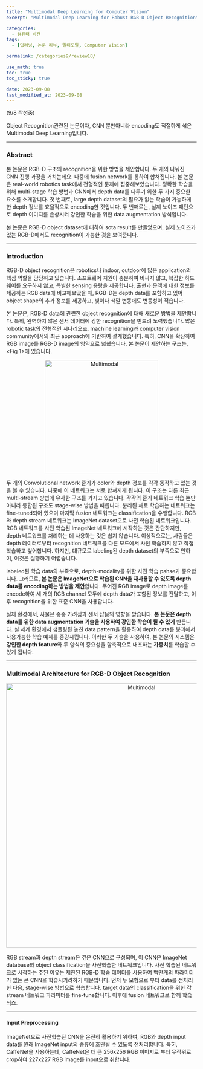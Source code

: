 ```yaml
---
title: "Multimodal Deep Learning for Computer Vision"
excerpt: "Multimodal Deep Learning for Robust RGB-D Object Recognition"

categories:
  - 컴퓨터 비전
tags:
  - [딥러닝, 논문 리뷰, 멀티모달, Computer Vision]

permalink: /categories9/review18/

use_math: true
toc: true
toc_sticky: true

date: 2023-09-08
last_modified_at: 2023-09-08
---
```


(9/8 작성중)

Object Recognition관련된 논문이자, CNN 뿐만아니라 encoding도 적절하게 섞은 Multimodal Deep Learning입니다. 

---

### Abstract

본 논문은 RGB-D 구조의 recognition을 위한 방법을 제안합니다. 두 개의 나눠진 CNN 진행 과정을 거치는데요. 나중에 fusion network를 통하여 합쳐집니다. 본 논문은 real-world robotics task에서 전형적인 문제에 집중해보았습니다. 정확한 학습을 위해 multi-stage 학습 방법과 CNN에서 depth data를 다루기 위한 두 가지 중요한 요소를 소개합니다. 첫 번째로, large depth dataset의 필요가 없는 학습이 가능하게 한 depth 정보를 효율적으로 encoding한 것입니다. 두 번째로는, 실제 노이즈 패턴으로 depth 이미지를 손상시켜 강인한 학습을 위한 data augmentation 방식입니다. 

본 논문은 RGB-D object dataset에 대하여 sota result를 만들었으며, 실제 노이즈가 있는 RGB-D에서도 recognition이 가능한 것을 보여줍니다. 

---

### Introduction

RGB-D object recognition은 robotics나 indoor, outdoor에 많은 application의 핵심 역할을 담당하고 있습니다. 소프트웨어 지원이 충분하여 비싸지 않고, 복잡한 하드웨어를 요구하지 않고, 특별한 sensing 용량을 제공합니다. 출현과 문맥에 대한 정보를 제공하는 RGB data에 비교해보았을 때, RGB-D는 depth data를 포함하고 있어 object shape의 추가 정보를 제공하고, 빛이나 색깔 변동에도 변동성이 적습니다. 

본 논문은, RGB-D data에 관련한 object recognition에 대해 새로운 방법을 제안합니다. 특히, 완벽하지 않은 센서 데이터에 강한 recognition을 만드려 노력했습니다. 많은 robotic task의 전형적인 시나리오죠. machine learning과 computer vision community에서의 최근 approach에 기반하여 설계했습니다. 특히, CNN을 확장하여 RGB image를 RGB-D image의 영역으로 넓혔습니다. 본 논문이 제안하는 구조는, <Fig 1>에 있습니다. 

<p align="center"><img src="../../assets/images/091101.png" width="300px" height="300px" title="Multimodal" alt="Multimodal" ><img></p>

두 개의 Convolutional network 줄기가 color와 depth 정보를 각각 동작하고 있는 것을 볼 수 있습니다. 나중에 이 네트워크는 서로 합쳐지게 됩니다. 이 구조는 다른 최근 multi-stream 방법에 유사한 구조를 가지고 있습니다. 각각의 줄기 네트워크 학습 뿐만 아니라 통합된 구조도 stage-wise 방법을 따릅니다. 분리된 채로 학습하는 네트워크는 fine-tuned되어 있으며 마지막 fusion 네트워크는 classification을 수행합니다. RGB와 depth stream 네트워크는 ImageNet dataset으로 사전 학습된 네트워크입니다. RGB 네트워크를 사전 학습된 ImageNet 네트워크에 시작하는 것은 간단하지만, depth 네트워크를 처리하는 데 사용하는 것은 쉽지 않습니다. 이상적으로는, 사람들은 depth 데이터로부터 recognition 네트워크를 다른 모드에서 사전 학습하지 않고 직접 학습하고 싶어합니다. 하지만, 대규모로 labeling된 depth dataset의 부족으로 인하여, 이것은 실행하기 어렵습니다. 

labeled된 학습 data의 부족으로, depth-modality를 위한 사전 학습 pahse가 중요합니다. 그러므로, **본 논문은 ImageNet으로 학습된 CNN을 재사용할 수 있도록 depth data를 encoding하는 방법을 제안**합니다. 주어진 RGB image로 depth image를 encode하여 세 개의 RGB channel 모두에 depth data가 포함된 정보를 전달하고, 이후 recognition을 위한 표준 CNN을 사용합니다. 

실제 환경에서, 사물은 종종 가려짐과 센서 잡음의 영향을 받습니다. **본 논문은 depth data를 위한 data augmentation 기술을 사용하여 강인한 학습이 될 수 있게** 만듭니다. 실 세계 환경에서 샘플링된 놓친 data pattern을 활용하여 depth data를 붕괴해서 사용가능한 학습 예제를 증강시킵니다. 이러한 두 기술을 사용하여, 본 논문의 시스템은 **강인한 depth feature**와 두 양식의 중요성을 함축적으로 내포하는 **가중치**를 학습할 수 있게 됩니다. 

---

### Multimodal Architecture for RGB-D Object Recognition

<p align="center"><img src="../../assets/images/091102.png" width="700px" height="700px" title="Multimodal" alt="Multimodal" ><img></p>

RGB stream과 depth stream은 깊은 CNN으로 구성되며, 이 CNN은 ImageNet database의 object classification을 사전학습한 네트워크입니다. 사전 학습된 네트워크로 시작하는 주된 이유는 제한된 RGB-D 학습 데이터를 사용하여 백만개의 파라미터가 있는 큰 CNN을 학습시키려하기 때문입니다. 먼저 두 모형으로 부터 data를 전처리한 다음, stage-wise 방법으로 학습합니다. target data의 classification을 위한 각 stream 네트워크 파라미터를 fine-tune합니다. 이후에 fusion 네트워크로 함께 학습되죠. 

---

#### Input Preprocessing

ImageNet으로 사전학습된 CNN을 온전히 활용하기 위하여, RGB와 depth input data를 원래 ImageNet input의 종류에 호완될 수 있도록 전처리합니다. 특히, CaffeNet을 사용하는데, CaffeNet은 더 큰 256x256 RGB 이미지로 부터 무작위로 crop하여 227x227 RGB image를 input으로 취합니다. 

